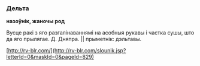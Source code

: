 ### Дельта
**назоўнік, жаночы род**

Вусце ракі з яго разгалінаваннямі на асобныя рукавы і частка сушы, што да яго прылягае. Д. Дняпра. || прыметнік: дэльтавы.

<a rel="author">[http://rv-blr.com/](http://rv-blr.com/slounik.jsp?letterId=0&maskId=0&pageId=829)</a>
